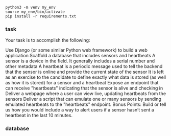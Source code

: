 
```
python3 -m venv my_env
source my_env/bin/activate
pip install -r requirements.txt
```


### task

Your task is to accomplish the following:

Use Django (or some similar Python web framework) to build a web application
Scaffold a database that includes sensors and heartbeats
A sensor is a device in the field. It generally includes a serial number and other metadata
A heartbeat is a periodic message used to tell the backend that the sensor is online and provide the current state of the sensor
It is left as an exercise to the candidate to define exactly what data is stored (as well as how it is stored) for a sensor and a heartbeat
Expose an endpoint that can receive "heartbeats" indicating that the sensor is alive and checking in
Deliver a webpage where a user can view live, updating heartbeats from the sensors
Deliver a script that can emulate one or many sensors by sending emulated heartbeats to the "heartbeats" endpoint.
Bonus Points: Build or tell us how you would include a way to alert users if a sensor hasn’t sent a heartbeat in the last 10 minutes.

### database


